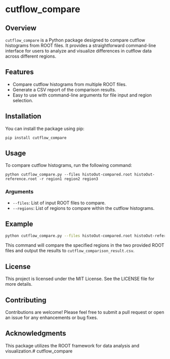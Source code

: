 # cutflow_compare

## Overview
`cutflow_compare` is a Python package designed to compare cutflow histograms from ROOT files. It provides a straightforward command-line interface for users to analyze and visualize differences in cutflow data across different regions.

## Features
- Compare cutflow histograms from multiple ROOT files.
- Generate a CSV report of the comparison results.
- Easy to use with command-line arguments for file input and region selection.

## Installation
You can install the package using pip:

```
pip install cutflow_compare
```

## Usage
To compare cutflow histograms, run the following command:

```
python cutflow_compare.py --files histoOut-compared.root histoOut-reference.root -r region1 region2 region3
```

### Arguments
- `--files`: List of input ROOT files to compare.
- `--regions`: List of regions to compare within the cutflow histograms.

## Example
```bash
python cutflow_compare.py --files histoOut-compared.root histoOut-reference.root -r region1 region2
```

This command will compare the specified regions in the two provided ROOT files and output the results to `cutflow_comparison_result.csv`.

## License
This project is licensed under the MIT License. See the LICENSE file for more details.

## Contributing
Contributions are welcome! Please feel free to submit a pull request or open an issue for any enhancements or bug fixes.

## Acknowledgments
This package utilizes the ROOT framework for data analysis and visualization.# cutflow_compare
